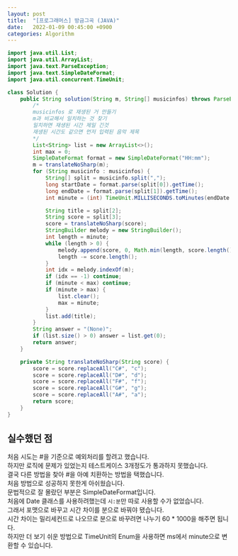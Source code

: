 ```yaml
---
layout: post
title:  "[프로그래머스] 방금그곡 (JAVA)"
date:   2022-01-09 00:45:00 +0900
categories: Algorithm
---
```


```java 
import java.util.List;
import java.util.ArrayList;
import java.text.ParseException;
import java.text.SimpleDateFormat;
import java.util.concurrent.TimeUnit;

class Solution {
    public String solution(String m, String[] musicinfos) throws ParseException {
        /*
        musicinfos 로 재생된 거 만들기
        m과 비교해서 일치하는 것 찾기
        일치하면 재생된 시간 제일 긴것
        재생된 시간도 같으면 먼저 입력된 음악 제목
        */
        List<String> list = new ArrayList<>();
        int max = 0;
        SimpleDateFormat format = new SimpleDateFormat("HH:mm");
        m = translateNoSharp(m);
        for (String musicinfo : musicinfos) {
            String[] split = musicinfo.split(",");
            long startDate = format.parse(split[0]).getTime();
            long endDate = format.parse(split[1]).getTime();
            int minute = (int) TimeUnit.MILLISECONDS.toMinutes(endDate - startDate);

            String title = split[2];
            String score = split[3];
            score = translateNoSharp(score);
            StringBuilder melody = new StringBuilder();
            int length = minute;
            while (length > 0) {
                melody.append(score, 0, Math.min(length, score.length()));
                length -= score.length();
            }
            int idx = melody.indexOf(m);
            if (idx == -1) continue;
            if (minute < max) continue;
            if (minute > max) {
                list.clear();
                max = minute;
            }
            list.add(title);
        }
        String answer = "(None)";
        if (list.size() > 0) answer = list.get(0);
        return answer;
    }

    private String translateNoSharp(String score) {
        score = score.replaceAll("C#", "c");
        score = score.replaceAll("D#", "d");
        score = score.replaceAll("F#", "f");
        score = score.replaceAll("G#", "g");
        score = score.replaceAll("A#", "a");
        return score;
    }
}
```

## 실수했던 점
처음 시도는 #을 기준으로 예외처리를 할려고 했습니다.  
하지만 로직에 문제가 있었는지 테스트케이스 3개정도가 통과하지 못했습니다.  
결국 다른 방법을 찾아 #을 아예 치환하는 방법을 택했습니다.  
처음 방법으로 성공하지 못한게 아쉬웠습니다.  
문법적으로 잘 몰랐던 부분은 SimpleDateFormat입니다.  
처음에 Date 클래스를 사용하려했는데 `시:분`만 따로 사용할 수가 없었습니다.  
그래서 포맷으로 바꾸고 시간 차이를 분으로 바꿔야 됐습니다.  
시간 차이는 밀리세컨드로 나오므로 분으로 바꾸려면 나누기 60 * 1000을 해주면 됩니다.  
하지만 더 보기 쉬운 방법으로 TimeUnit의 Enum을 사용하면 ms에서 minute으로 변환할 수 있습니다.  

